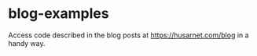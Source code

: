 # blog-examples
Access code described in the blog posts at https://husarnet.com/blog in a handy way.
